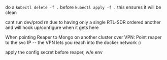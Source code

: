 do a `kubectl delete -f .` before `kubectl apply -f .` 
this ensures it will be clean

cant run dev/prod rn due to having only a single RTL-SDR
ordered another and will hook up/configure when it gets here

When pointing Reaper to Mongo on another cluster over VPN:
Point reaper to the svc IP -- the VPN lets you reach into the docker network :)

apply the config secret before reaper, w/e env
